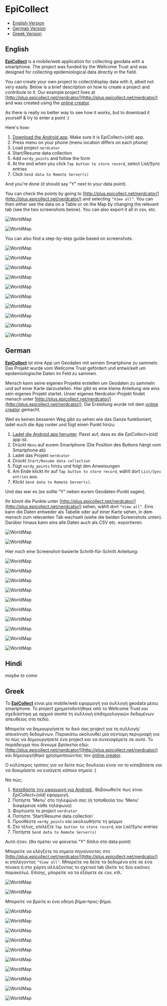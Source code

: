 # EpiCollect

* [English Version](#english)
* [German Version](#german)
* [Greek Version](#greek)


## English

[**EpiCollect**](http://www.epicollect.net/) is a mobile/web application for collecting geodata with a smartphone. The project was funded by the Wellcome Trust and was designed for collecting epidemiological data directly in the field.

You can create your own project to collect/display data with it, albeit not very easily. Below is a brief description on how to create a project and contribute to it. Our example project lives at [http://plus.epicollect.net/nerdcator/](http://plus.epicollect.net/nerdcator/) and was created using the [online creator](http://plus.epicollect.net/createProject.html).

As there is really no better way to see how it works, but to download it yourself & try to enter a point :)

Here's how:
1. [Download the Android app](https://play.google.com/store/apps/details?id=uk.ac.imperial.epi_collect2&hl=en). Make sure it is EpiCollect+(old) app.
2. Press menu on your phone (menu location differs on each phone)
3. Load project `nerdcator`
4. Start/Resume data collection
5. Add `nerdy_points` and follow the form
6. At the end when you click `Tap button to store record`, select List/Sync entries
7. Click `Send data to Remote Server(s)`

And you're done (it should say "Y" next to your data point).

You can check the points by going to [http://plus.epicollect.net/nerdcator/](http://plus.epicollect.net/nerdcator/) and selecting `"View all"`. You can then either see the data on a Table or on the Map by changing the relevant tab (see the two screenshots below). You can also export it all in csv, etc.

![WorldMap](../images/epicollect/table.png)

![WorldMap](../images/epicollect/map.png)

You can also find a step-by-step guide based on screenshots.

![WorldMap](../images/epicollect/01.png)

![WorldMap](../images/epicollect/02.png)

![WorldMap](../images/epicollect/03.png)

![WorldMap](../images/epicollect/04.png)

![WorldMap](../images/epicollect/05.png)

![WorldMap](../images/epicollect/06.png)

![WorldMap](../images/epicollect/07.png)

![WorldMap](../images/epicollect/08.png)

![WorldMap](../images/epicollect/09.png)

![WorldMap](../images/epicollect/10.png)

## German
[**EpiCollect**](http://www.epicollect.net/) ist eine App um Geodaten mit seinem Smartphone zu sammeln. Das Projekt wurde vom Wellcome Trust gefördert und entwickelt um epidemiologische Daten im Feld zu sammen.

Mensch kann seine eigenen Projekte erstellen um Geodaten zu sammeln und auf einer Karte darzustellen. Hier gibt es eine kleine Anleitung wie eins sein eigenes Projekt startet. Unser eigenes Nerdcator-Projekt findet mensch unter [http://plus.epicollect.net/nerdcator/](http://plus.epicollect.net/nerdcator/). Die Erstellung wurde mit dem [online creator](http://plus.epicollect.net/createProject.html) gemacht.

Weil es keinen besseren Weg gibt zu sehen wie das Ganze funktioniert, ladet euch die App runter und fügt einen Punkt hinzu:

1. [Ladet die Android app herunter](https://play.google.com/store/apps/details?id=uk.ac.imperial.epi_collect2&hl=en). Passt auf, dass es die *EpiCollect+(old)* app ist.
2. Drückt `Menu` auf eurem Smartphone (Die Position des Buttons hängt vom Smartphone ab)
3. Ladet das Projekt `nerdcator`
4. Drückt `Start/Resume data collection`
5. Fügt `nerdy_points` hinzu und folgt den Anweisungen
6. Am Ende klickt ihr auf  `Tap button to store record`, wählt dort `List/Sync entries` aus.
7. Klickt `Send data to Remote Server(s)`.

Und das war es (es sollte "Y" neben eurem Geodaten-Punkt sagen).

Ihr könnt die Punkte unter  [http://plus.epicollect.net/nerdcator/](http://plus.epicollect.net/nerdcator/) sehen, wählt dort `"View all"`. Eins kann die Daten entweder als Tabelle oder auf einer Karte sehen, in dem mensch zum relevanten Tab wechselt (siehe die beiden Screenshots unten). Darüber hinaus kann eins alle Daten auch als CSV etc. exportieren.

![WorldMap](../images/epicollect/table.png)

![WorldMap](../images/epicollect/map.png)

Hier noch eine Screenshot-basierte Schritt-für-Schritt Anleitung:

![WorldMap](../images/epicollect/01.png)

![WorldMap](../images/epicollect/02.png)

![WorldMap](../images/epicollect/03.png)

![WorldMap](../images/epicollect/04.png)

![WorldMap](../images/epicollect/05.png)

![WorldMap](../images/epicollect/06.png)

![WorldMap](../images/epicollect/07.png)

![WorldMap](../images/epicollect/08.png)

![WorldMap](../images/epicollect/09.png)

![WorldMap](../images/epicollect/10.png)

## Hindi
*maybe to come*

## Greek

Το [**EpiCollect**](http://www.epicollect.net/) είναι μία mobile/web εφαρμογή για συλλογή geodata μέσω smartphone. Το project χρηματοδοτήθηκε από τo Wellcome Trust και σχεδιάστηκε με αρχικό σκοπό τη συλλογή επιδημιολογικών δεδομένων απευθείας στο πεδίο.

Μπορείτε να δημιουργήσετε το δικό σας project για τη συλλογή/απεικόνιση δεδομένων. Παρακάτω ακολουθεί μία σύντομη περιγραφή για το πώς να δημιουργήσετε ένα project και να συνεισφέρετε σε αυτό. Το παράδειγμα που δίνουμε βρίσκεται εδώ: [http://plus.epicollect.net/nerdcator/](http://plus.epicollect.net/nerdcator/) και δημιουργήθηκε χρησιμοποιώντας τον [online creator](http://plus.epicollect.net/createProject.html).

Ο καλύτερος τρόπος για να δείτε πώς δουλεύει είναι να το κατεβάσετε και να δοκιμάσετε να εισάγετε κάποιο σημείο :)

Να πώς:

1. [Κατεβάστε την εφαρμογή για Android ](https://play.google.com/store/apps/details?id=uk.ac.imperial.epi_collect2&hl=en). Βεβαιωθείτε πως είναι *EpiCollect+(old)* εφαρμογή.
2. Πατήστε 'Μenu' στο τηλεφώνό σας (η τοποθεσία του 'Μenu' διαφέρεισε κάθε τηλέφωνο)
3. Φορτώστε το project `nerdcator`
4. Πατήστε 'Start/Resume data collection`
5. Προσθέστε `nerdy_points` και ακολουθήστε τη φόρμα
6. Στο τέλος, επιλέξτε `Tap button to store record`, και List/Sync entries
7. Πατήστε `Send data to Remote Server(s)`

Αυτό ήταν. (θα πρέπει να φαίνεται "Y" δίπλα στο data point)

Μπορείτε να ελέγξετε τα σημεία πηγαίνοντας στο [http://plus.epicollect.net/nerdcator/](http://plus.epicollect.net/nerdcator/) κι επιλέγοντας `"View all"`. Μπορείτε να δείτε τα δεδομένα είτε σε ένα πίνακα ή στο χάρτη αλλάζοντας το σχετικό tab (δείτε τις δύο εικόνες παρακάτω). Επίσης, μπορείτε να τα εξάγετε σε csv, κτλ.

![WorldMap](../images/epicollect/table.png)

![WorldMap](../images/epicollect/map.png)

Μπορείτε να βρείτε κι ένα οδηγό βήμα-προς-βήμα.

![WorldMap](../images/epicollect/01.png)

![WorldMap](../images/epicollect/02.png)

![WorldMap](../images/epicollect/03.png)

![WorldMap](../images/epicollect/04.png)

![WorldMap](../images/epicollect/05.png)

![WorldMap](../images/epicollect/06.png)

![WorldMap](../images/epicollect/07.png)

![WorldMap](../images/epicollect/08.png)

![WorldMap](../images/epicollect/09.png)

![WorldMap](../images/epicollect/10.png)

